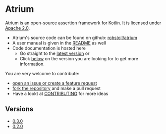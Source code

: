 # Atrium
Atrium is an open-source assertion framework for Kotlin.
It is licensed under [Apache 2.0](http://opensource.org/licenses/Apache2.0).

- Atrium's source code can be found on github: [robstoll/atrium](https://github.com/robstoll/atrium)
- A user manual is given in the [README](https://github.com/robstoll/atrium/blob/master/README.md) as well
- Code documentation is hosted here 
  - Go straight to the [latest version](./latest#/doc) or
  - Click [below](#versions) on the version you are looking for to get more information.

You are very welcome to contribute:
- [open an issue or create a feature request](https://github.com/robstoll/atrium/issues/new)
- [fork the repository](https://github.com/robstoll/atrium#fork-destination-box) and make a pull request
- Have a lookt at [CONTRIBUTING](https://github.com/robstoll/atrium/blob/master/.github/CONTRIBUTING.md) for more ideas

## Versions

- [0.3.0](0.3.0)
- [0.2.0](0.2.0)